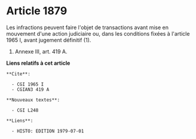# Article 1879

Les infractions peuvent faire l'objet de transactions avant mise en mouvement d'une action judiciaire ou, dans les conditions
fixées à l'article 1965 I, avant jugement définitif (1).

1)  Annexe III, art. 419 A.

**Liens relatifs à cet article**

	**Cite**:

	  - CGI 1965 I
	  - CGIAN3 419 A

	**Nouveaux textes**:

	  - CGI L248

	**Liens**:

	  - HISTO: EDITION 1979-07-01
